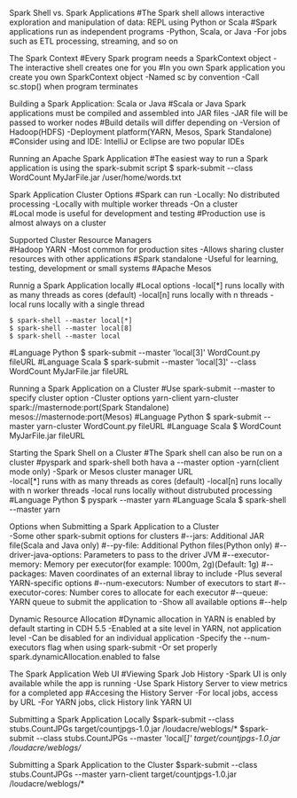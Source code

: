 Spark Shell vs. Spark Applications
  #The Spark shell allows interactive exploration and manipulation of data: REPL using Python or Scala
  #Spark applications run as independent programs
    -Python, Scala, or Java
    -For jobs such as ETL processing, streaming, and so on
    
The Spark Context
  #Every Spark program needs a SparkContext object
    -The interactive shell creates one for you
  #In you own Spark application you create you own SparkContext object
    -Named sc by convention
    -Call sc.stop() when program terminates
    
Building a Spark Application: Scala or Java
  #Scala or Java Spark applications must be compiled and assembled into JAR files
    -JAR file will be passed to worker nodes
  #Build details will differ depending on 
    -Version of Hadoop(HDFS)
    -Deployment platform(YARN, Mesos, Spark Standalone)     
  #Consider using and IDE: IntelliJ or Eclipse are two popular IDEs
  
Running an Apache Spark Application
  #The easiest way to run a Spark application is using the spark-submit script
    $ spark-submit --class WordCount MyJarFile.jar /user/home/words.txt
    
Spark Application Cluster Options
  #Spark can run
    -Locally: No distributed processing
    -Locally with multiple worker threads
    -On a cluster     
  #Local mode is useful for	development	and	testing
  #Production use is almost	always on a	cluster
  
Supported Cluster Resource Managers  
  #Hadoop YARN
  	-Most common for production sites
  	-Allows sharing cluster resources with other applications
  #Spark standalone
  	-Useful for learning, testing, development or small systems
  #Apache Mesos	 
  
Runnig a Spark Application locally
  #Local options
    -local[*] runs locally with as many threads as cores (default)
    -local[n] runs locally with n threads
    -local runs locally with a single thread
    
    $ spark-shell --master local[*]
    $ spark-shell --master local[8]
    $ spark-shell --master local
    
  #Language Python
    $ spark-submit --master 'local[3]' WordCount.py fileURL
  #Language Scala
    $ spark-submit --master 'local[3]' --class WordCount MyJarFile.jar fileURL 
    
Running a Spark Application on a Cluster
  #Use spark-submit --master to specify cluster option
    -Cluster options
      yarn-client
      yarn-cluster
      spark://masternode:port(Spark Standalone)
      mesos://masternode:port(Mesos)
  #Language Python
    $ spark-submit --master yarn-cluster WordCount.py fileURL
  #Language Scala
    $ WordCount MyJarFile.jar fileURL
                     	
Starting the Spark Shell on a Cluster
  #The Spark shell can also be run on a cluster
  #pyspark and spark-shell both hava a --master option
    -yarn(client mode only)
    -Spark or Mesos cluster manager URL  
    -local[*] runs with as many threads as cores (default)
    -local[n] runs locally with n worker threads
    -local runs locally without distrubuted processing
  #Language Python
    $ pyspark --master yarn
  #Language Scala
    $ spark-shell --master yarn    
    
Options	when Submitting	a Spark	Application	to a Cluster	
  -Some	other spark-submit options for	clusters 
	#--jars: Additional JAR file(Scala and Java only)
	#--py-file: Additional Python files(Python only)
	#--driver-java-options: Parameters to pass to the driver JVM
	#--executor-memory: Memory per executor(for example: 1000m, 2g)(Default: 1g)
	#--packages: Maven coordinates of an external libray to include
  -Plus several YARN-specific options
  	#--num-executors: Number of executors to start
  	#--executor-cores: Number cores to allocate for each executor
  	#--queue: YARN queue to submit the application to
  -Show all available options
    #--help
     		  
Dynamic Resource Allocation
  #Dynamic allocation in YARN is enabled by default starting in CDH 5.5
    -Enabled at a site level in YARN, not application level
    -Can be disabled for an individual application
      -Specify the --num-executors flag when using spark-submit
      -Or set properly spark.dynamicAllocation.enabled to false  
      
 The Spark Application Web UI
	#Viewing Spark Job History
		-Spark UI is only available while the app is running
		-Use Spark History Server to view metrics for a completed app
	#Accesing the History Server
		-For local jobs, access by URL
		-For YARN jobs, click History link YARN UI
		
Submitting a Spark Application Locally
 $spark-submit --class stubs.CountJPGs target/countjpgs-1.0.jar /loudacre/weblogs/*
 $spark-submit --class stubs.CountJPGs --master 'local[*]' target/countjpgs-1.0.jar /loudacre/weblogs/*
 
Submitting a Spark Application to the Cluster
  $spark-submit --class stubs.CountJPGs --master yarn-client target/countjpgs-1.0.jar /loudacre/weblogs/*
 
		
      
    
              
  